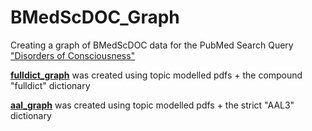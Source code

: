 # BMedScDOC_Graph
Creating a graph of BMedScDOC data for the PubMed Search Query ["Disorders of Consciousness"](https://pubmed.ncbi.nlm.nih.gov/?term=Disorders+of+Consciousness)

[**fulldict_graph**](https://mango117.github.io/tdm-fulldict-sigma/tdm-aal-sigma.html) was created using topic modelled pdfs + the compound "fulldict" dictionary

[**aal_graph**](https://mango117.github.io/tdm-aal-sigma/tdm-aal-sigma.html) was created using topic modelled pdfs + the strict "AAL3" dictionary
